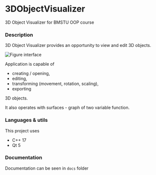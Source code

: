 # 3DObjectVisualizer
3D Object Visualizer for BMSTU OOP course

### Description
3D Object Visualizer provides an opportunity to view and edit 3D objects.

![Figure interface](https://raw.githubusercontent.com/usual-one/3DSurfaceVisualizer/master/docs/readme/images/readme_screenshot.png)

Application is capable of
- creating / opening,
- editing,
- transforming (movement, rotation, scaling),
- exporting

3D objects.

It also operates with surfaces - graph of two variable function.

### Languages & utils
This project uses
- C++ 17
- Qt 5

### Documentation
Documentation can be seen in `docs` folder

